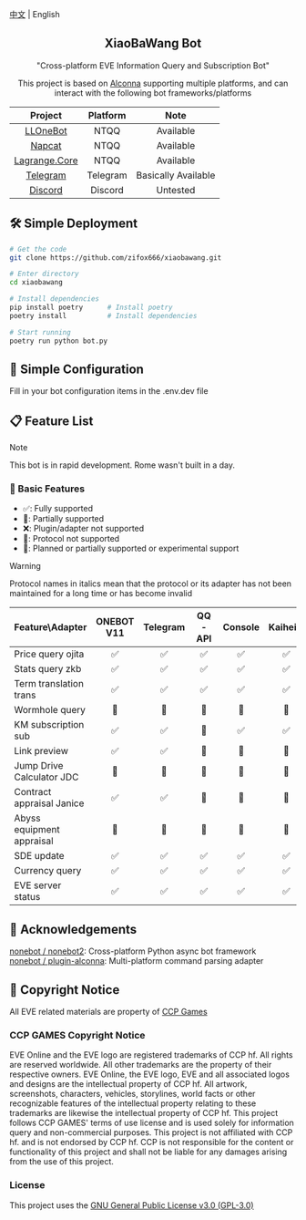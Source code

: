[中文](README.md) | English

<div align=center>

## XiaoBaWang Bot

</div>

<div align=center>

"Cross-platform EVE Information Query and Subscription Bot"

This project is based on [Alconna](https://github.com/nonebot/plugin-alconna) supporting multiple platforms, and can interact with the following bot frameworks/platforms

|                             Project                             |  Platform  |   Note   |
|:---------------------------------------------------------------:|:----------:|:--------:|
|       [LLOneBot](https://github.com/LLOneBot/LLOneBot)        |   NTQQ   | Available |
|         [Napcat](https://github.com/NapNeko/NapCatQQ)         |   NTQQ   | Available |
| [Lagrange.Core](https://github.com/LagrangeDev/Lagrange.Core) |   NTQQ   | Available |
|    [Telegram](https://github.com/nonebot/adapter-telegram)    | Telegram | Basically Available |
|     [Discord](https://github.com/nonebot/adapter-discord)     | Discord  | Untested  |

</div>

## 🛠️ Simple Deployment

```bash
# Get the code
git clone https://github.com/zifox666/xiaobawang.git

# Enter directory
cd xiaobawang

# Install dependencies
pip install poetry      # Install poetry
poetry install          # Install dependencies

# Start running
poetry run python bot.py
```

## 📝 Simple Configuration

Fill in your bot configuration items in the .env.dev file

## 📋 Feature List

> [!NOTE]
> This bot is in rapid development. Rome wasn't built in a day.

### 🔧 Basic Features

- ✅: Fully supported
- 📝: Partially supported
- ❌: Plugin/adapter not supported
- 🚫: Protocol not supported
- 🚧: Planned or partially supported or experimental support

> [!WARNING]
> Protocol names in italics mean that the protocol or its adapter has not been maintained for a long time or has become invalid

| Feature\Adapter      | ONEBOT V11 | Telegram | QQ-API | Console | Kaiheila | Discord |
|---------------------|:----------:|:--------:|:------:|:-------:|:--------:|:-------:|
| Price query ojita    |     ✅     |    ✅    |   ✅   |    ✅    |    ✅    |    ✅    |
| Stats query zkb      |     ✅     |    ✅    |   ✅   |    ✅    |    ✅    |    ✅    |
| Term translation trans |    ✅     |    ✅    |   ✅   |    ✅    |    ✅    |    ✅    |
| Wormhole query      |     🚧     |    🚧    |   🚧   |    🚧   |    🚧    |    🚧    |
| KM subscription sub  |     ✅     |    ✅    |   🚫   |    ✅    |    ✅    |    ✅    |
| Link preview        |     ✅     |    ✅    |   📝   |    📝   |    📝    |    ✅    |
| Jump Drive Calculator JDC |  🚧   |    🚧    |   🚧   |    🚧   |    🚧    |    🚧    |
| Contract appraisal Janice |  ✅   |    ✅    |   📝   |    📝   |    📝    |    ✅    |
| Abyss equipment appraisal |  🚧   |    🚧    |   🚧   |    🚧   |    🚧    |    🚧    |
| SDE update          |     ✅     |    ✅    |   ✅   |    ✅    |    ✅    |    ✅    |
| Currency query      |     ✅     |    ✅    |   ✅   |    ✅    |    ✅    |    ✅    |
| EVE server status   |     ✅     |    ✅    |   ✅   |    ✅    |    ✅    |    ✅    |


## 🙏 Acknowledgements

[nonebot / nonebot2](https://github.com/nonebot/nonebot2): Cross-platform Python async bot framework  
[nonebot / plugin-alconna](https://github.com/nonebot/plugin-alconna): Multi-platform command parsing adapter

## 📜 Copyright Notice

All EVE related materials are property of [CCP Games](https://www.ccpgames.com/)

### CCP GAMES Copyright Notice

EVE Online and the EVE logo are registered trademarks of CCP hf. All rights are reserved worldwide. All other trademarks are the property of their respective owners. EVE Online, the EVE logo, EVE and all associated logos and designs are the intellectual property of CCP hf. All artwork, screenshots, characters, vehicles, storylines, world facts or other recognizable features of the intellectual property relating to these trademarks are likewise the intellectual property of CCP hf.
This project follows CCP GAMES' terms of use license and is used solely for information query and non-commercial purposes. This project is not affiliated with CCP hf. and is not endorsed by CCP hf. CCP is not responsible for the content or functionality of this project and shall not be liable for any damages arising from the use of this project.

### License

This project uses the [GNU General Public License v3.0 (GPL-3.0)](https://www.gnu.org/licenses/gpl-3.0.html)